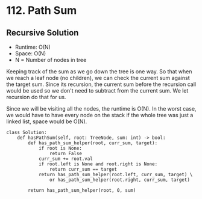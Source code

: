 # 112. Path Sum

## Recursive Solution
- Runtime: O(N)
- Space: O(N)
- N = Number of nodes in tree

Keeping track of the sum as we go down the tree is one way. 
So that when we reach a leaf node (no children), we can check the current sum against the target sum.
Since its recursion, the current sum before the recursion call would be used so we don't need to subtract from the current sum.
We let recursion do that for us.

Since we will be visiting all the nodes, the runtime is O(N). 
In the worst case, we would have to have every node on the stack if the whole tree was just a linked list, space would be O(N).

```
class Solution:
    def hasPathSum(self, root: TreeNode, sum: int) -> bool:
        def has_path_sum_helper(root, curr_sum, target):
            if root is None:
                return False
            curr_sum += root.val
            if root.left is None and root.right is None:
                return curr_sum == target
            return has_path_sum_helper(root.left, curr_sum, target) \
                or has_path_sum_helper(root.right, curr_sum, target)
        
        return has_path_sum_helper(root, 0, sum)
```
